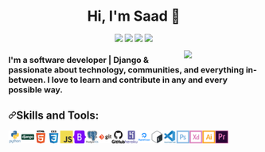 <h1 align="center">Hi, I'm Saad 👋</h1>
<p align="center">
  <a href="https://www.linkedin.com/in/saad-essam059/"><img src="https://img.shields.io/badge/-Linkedin-informational"/></a>  
  <a href="https://www.facebook.com/DsSaadEssam"><img src="https://img.shields.io/badge/-Facebook-blue"/></a>  
  <a href="https://twitter.com/saadessam059"><img src="https://img.shields.io/badge/-Twitter-9cf"/></a>  
  <a href="https://www.instagram.com/saadessam978/"><img src="https://img.shields.io/badge/-Instagram-critical"/></a>
  </p>
  


  <img src="https://camo.githubusercontent.com/2309797487e5e969659a3b545c96151807b04120a9cc2985f632ec94ba00c9f3/68747470733a2f2f6d656469612e67697068792e636f6d2f6d656469612f53576f536b4e36447854737a71494b4571762f67697068792e676966" align="right" width="30%"/>

<h3 align="left">I'm a software developer | Django & passionate about technology, communities, and everything in-between. 
I love to learn and contribute in any and every possible way.</h3>

<h2 dir="auto"><a id="user-content-languages-and-tools" class="anchor" aria-hidden="true" href="#languages-and-tools"><svg class="octicon octicon-link" viewBox="0 0 16 16" version="1.1" width="16" height="16" aria-hidden="true"><path fill-rule="evenodd" d="M7.775 3.275a.75.75 0 001.06 1.06l1.25-1.25a2 2 0 112.83 2.83l-2.5 2.5a2 2 0 01-2.83 0 .75.75 0 00-1.06 1.06 3.5 3.5 0 004.95 0l2.5-2.5a3.5 3.5 0 00-4.95-4.95l-1.25 1.25zm-4.69 9.64a2 2 0 010-2.83l2.5-2.5a2 2 0 012.83 0 .75.75 0 001.06-1.06 3.5 3.5 0 00-4.95 0l-2.5 2.5a3.5 3.5 0 004.95 4.95l1.25-1.25a.75.75 0 00-1.06-1.06l-1.25 1.25a2 2 0 01-2.83 0z"></path></svg></a>Skills and Tools:</h2>


<img align="left" alt="Python" width="26px" src="https://github.com/devicons/devicon/blob/master/icons/python/python-original-wordmark.svg" style="max-width: 100%;">
<img align="left" alt="django" width="26px" src="https://github.com/devicons/devicon/blob/master/icons/django/django-original.svg" style="max-width: 100%;">
<img align="left" alt="HTML5" width="26px" src="https://raw.githubusercontent.com/github/explore/80688e429a7d4ef2fca1e82350fe8e3517d3494d/topics/html/html.png" style="max-width: 100%;">
<img align="left" alt="CSS3" width="26px" src="https://raw.githubusercontent.com/github/explore/80688e429a7d4ef2fca1e82350fe8e3517d3494d/topics/css/css.png" style="max-width: 100%;">
<img align="left" alt="javascript" width="26px" src="https://github.com/devicons/devicon/blob/master/icons/javascript/javascript-original.svg" style="max-width: 100%;">
<img align="left" alt="Bootstrap" width="26px" src="https://github.com/devicons/devicon/raw/master/icons/bootstrap/bootstrap-original.svg" style="max-width: 100%;">
<img align="left" alt="postgresql" width="26px" src="https://github.com/devicons/devicon/blob/master/icons/postgresql/postgresql-original-wordmark.svg" style="max-width: 100%;">
<img align="left" alt="git" width="26px" src="https://github.com/devicons/devicon/blob/master/icons/git/git-original-wordmark.svg" style="max-width: 100%;">
<img align="left" alt="github" width="26px" src="https://github.com/devicons/devicon/blob/master/icons/github/github-original-wordmark.svg" style="max-width: 100%;">
<img align="left" alt="heroku" width="26px" src="https://github.com/devicons/devicon/blob/master/icons/heroku/heroku-plain-wordmark.svg" style="max-width: 100%;">
<img align="left" alt="digitalocean" width="26px" src="https://github.com/devicons/devicon/blob/master/icons/digitalocean/digitalocean-original-wordmark.svg" style="max-width: 100%;">
<img align="left" alt="bash" width="26px" src="https://github.com/devicons/devicon/blob/master/icons/bash/bash-original.svg" style="max-width: 100%;">
<img align="left" alt="vscode" width="26px" src="https://github.com/devicons/devicon/blob/master/icons/vscode/vscode-original-wordmark.svg" style="max-width: 100%;">
<img align="left" alt="photoshop" width="26px" src="https://github.com/devicons/devicon/blob/master/icons/photoshop/photoshop-line.svg" style="max-width: 100%;">
<img align="left" alt="xd" width="26px" src="https://github.com/devicons/devicon/blob/master/icons/xd/xd-line.svg" style="max-width: 100%;">
<img align="left" alt="illustrator" width="26px" src="https://github.com/devicons/devicon/blob/master/icons/illustrator/illustrator-line.svg" style="max-width: 100%;">
<img align="left" alt="premierepro" width="26px" src="https://github.com/devicons/devicon/blob/master/icons/premierepro/premierepro-original.svg" style="max-width: 100%;">





<!--
**SaadEssam/SaadEssam** is a ✨ _special_ ✨ repository because its `README.md` (this file) appears on your GitHub profile.

Here are some ideas to get you started:

- 🔭 I’m currently working on ...
- 🌱 I’m currently learning ...
- 👯 I’m looking to collaborate on ...
- 🤔 I’m looking for help with ...
- 💬 Ask me about ...
- 📫 How to reach me: ...
- 😄 Pronouns: ...
- ⚡ Fun fact: ...
-->

